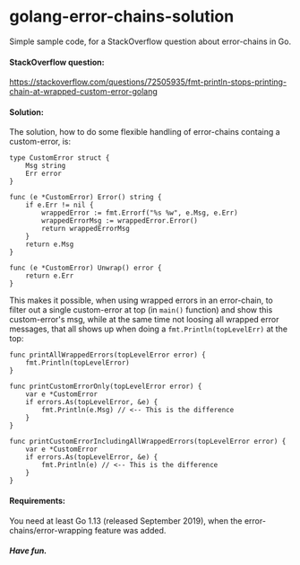 # golang-error-chains-solution
Simple sample code, for a StackOverflow question about error-chains in Go.

#### StackOverflow question:
https://stackoverflow.com/questions/72505935/fmt-println-stops-printing-chain-at-wrapped-custom-error-golang

#### Solution:
The solution, how to do some flexible handling of error-chains containg a custom-error, is:
```golang
type CustomError struct {
	Msg string
	Err error
}

func (e *CustomError) Error() string {
	if e.Err != nil {
		wrappedError := fmt.Errorf("%s %w", e.Msg, e.Err)
		wrappedErrorMsg := wrappedError.Error()
		return wrappedErrorMsg
	}
	return e.Msg
}

func (e *CustomError) Unwrap() error {
	return e.Err
}
```

This makes it possible, when using wrapped errors in an error-chain, to filter out a single custom-error at top (in `main()` function) and show this custom-error's msg, while at the same time not loosing all wrapped error messages, that all shows up when doing a `fmt.Println(topLevelErr)` at the top:
```golang
func printAllWrappedErrors(topLevelError error) {
	fmt.Println(topLevelError)
}

func printCustomErrorOnly(topLevelError error) {
	var e *CustomError
	if errors.As(topLevelError, &e) {
		fmt.Println(e.Msg) // <-- This is the difference
	}
}

func printCustomErrorIncludingAllWrappedErrors(topLevelError error) {
	var e *CustomError
	if errors.As(topLevelError, &e) {
		fmt.Println(e) // <-- This is the difference
	}
}
```

#### Requirements:
You need at least Go 1.13 (released September 2019), when the error-chains/error-wrapping feature was added.

##### Have fun.
